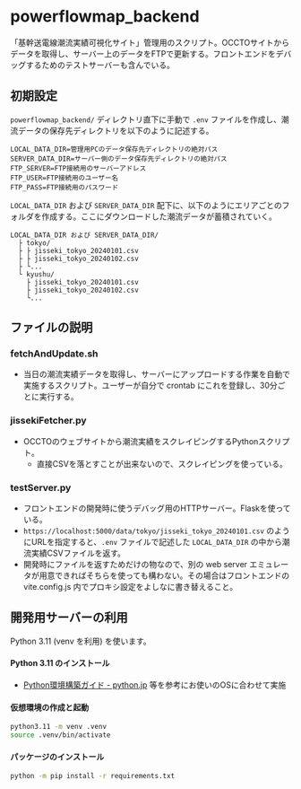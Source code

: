 # powerflowmap_backend

「基幹送電線潮流実績可視化サイト」管理用のスクリプト。OCCTOサイトからデータを取得し、サーバー上のデータをFTPで更新する。フロントエンドをデバッグするためのテストサーバーも含んでいる。

## 初期設定

`powerflowmap_backend/` ディレクトリ直下に手動で `.env` ファイルを作成し、潮流データの保存先ディレクトリを以下のように記述する。

```
LOCAL_DATA_DIR=管理用PCのデータ保存先ディレクトリの絶対パス
SERVER_DATA_DIR=サーバー側のデータ保存先ディレクトリの絶対パス
FTP_SERVER=FTP接続用のサーバーアドレス
FTP_USER=FTP接続用のユーザー名
FTP_PASS=FTP接続用のパスワード
```

`LOCAL_DATA_DIR` および `SERVER_DATA_DIR` 配下に、以下のようにエリアごとのフォルダを作成する。ここにダウンロードした潮流データが蓄積されていく。

```
LOCAL_DATA_DIR および SERVER_DATA_DIR/
  ├ tokyo/
  ├ ├ jisseki_tokyo_20240101.csv
  ├ ├ jisseki_tokyo_20240102.csv
  ├ └...
  └ kyushu/
    ├ jisseki_tokyo_20240101.csv
    ├ jisseki_tokyo_20240102.csv
    └...
```

## ファイルの説明

### fetchAndUpdate.sh

- 当日の潮流実績データを取得し、サーバーにアップロードする作業を自動で実施するスクリプト。ユーザーが自分で crontab にこれを登録し、30分ごとに実行する。

### jissekiFetcher.py

- OCCTOのウェブサイトから潮流実績をスクレイピングするPythonスクリプト。
  - 直接CSVを落とすことが出来ないので、スクレイピングを使っている。

### testServer.py

- フロントエンドの開発時に使うデバッグ用のHTTPサーバー。Flaskを使っている。
- `https://localhost:5000/data/tokyo/jisseki_tokyo_20240101.csv` のようにURLを指定すると、`.env` ファイルで記述した `LOCAL_DATA_DIR` の中から潮流実績CSVファイルを返す。
- 開発時にファイルを返すためだけの物なので、別の web server エミュレータが用意できればそちらを使っても構わない。その場合はフロントエンドの vite.config.js 内でプロキシ設定をよしなに書き替えること。

## 開発用サーバーの利用

Python 3.11 (venv を利用) を使います。

#### Python 3.11 のインストール

- [Python環境構築ガイド - python.jp](https://www.python.jp/install/install.html) 等を参考にお使いのOSに合わせて実施

#### 仮想環境の作成と起動

```sh
python3.11 -m venv .venv
source .venv/bin/activate
```

#### パッケージのインストール

```sh
python -m pip install -r requirements.txt
```
